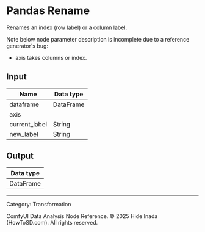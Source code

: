 # Pandas Rename
Renames an index (row label) or a column label.

Note below node parameter description is incomplete due to a reference generator's bug:
* axis takes columns or index.

## Input
| Name | Data type |
|---|---|
| dataframe | DataFrame |
| axis |  |
| current_label | String |
| new_label | String |

## Output
| Data type |
|---|
| DataFrame |

<HR>
Category: Transformation

ComfyUI Data Analysis Node Reference. © 2025 Hide Inada (HowToSD.com). All rights reserved.

